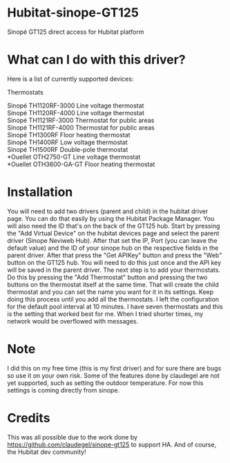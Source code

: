 # Hubitat-sinope-GT125
Sinopé GT125 direct access for Hubitat platform

# What can I do with this driver?
Here is a list of currently supported devices:

Thermostats

Sinopé TH1120RF-3000 Line voltage thermostat<br>
Sinopé TH1120RF-4000 Line voltage thermostat<br>
Sinopé TH1121RF-3000 Thermostat for public areas<br>
Sinopé TH1121RF-4000 Thermostat for public areas<br>
Sinopé TH1300RF Floor heating thermostat<br>
Sinopé TH1400RF Low voltage thermostat<br>
Sinopé TH1500RF Double-pole thermostat<br>
*Ouellet OTH2750-GT Line voltage thermostat<br>
*Ouellet OTH3600-GA-GT Floor heating thermostat<br>

# Installation
You will need to add two drivers (parent and child) in the hubitat driver page. You can do that easily by using the Hubitat Package Manager. You will also need the ID that's on the back of the GT125 hub. Start by pressing the "Add Virtual Device" on the hubitat devices page and select the parent driver (Sinope Neviweb Hub). After that set the IP, Port (you can leave the default value) and the ID of your sinope hub on the respective fields in the parent driver. After that press the "Get APIKey" button and press the "Web" button on the GT125 hub. You will need to do this just once and the API key will be saved in the parent driver. The next step is to add your thermostats. Do this by pressing the "Add Thermostat" button and pressing the two buttons on the thermostat itself at the same time. That will create the child thermostat and you can set the name you want for it in its settings. Keep doing this process until you add all the thermostats. I left the configuration for the default pool interval at 10 minutes. I have seven thermostats and this is the setting that worked best for me. When I tried shorter times, my network would be overflowed with messages.

# Note
I did this on my free time (this is my first driver) and for sure there are bugs so use it on your own risk. Some of the features done by claudegel are not yet supported, such as setting the outdoor temperature. For now this settings is coming directly from sinope.

# Credits
This was all possible due to the work done by https://github.com/claudegel/sinope-gt125 to support HA.
And of course, the Hubitat dev community!
